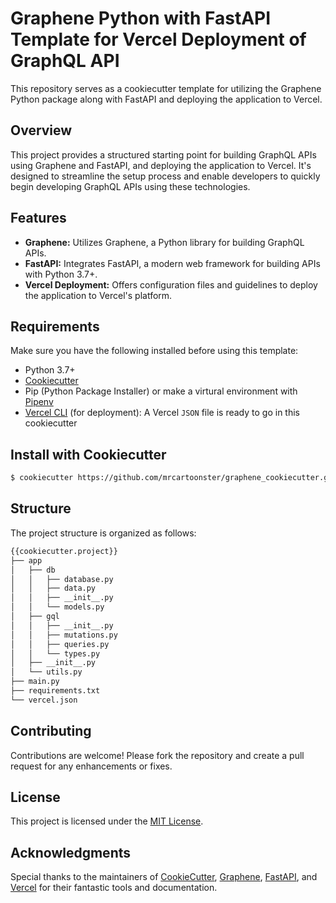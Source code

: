 # Graphene Python with FastAPI Template for Vercel Deployment of GraphQL API

This repository serves as a cookiecutter template for utilizing the Graphene Python package along with FastAPI and deploying the application to Vercel.

## Overview

This project provides a structured starting point for building GraphQL APIs using Graphene and FastAPI, and deploying the application to Vercel. It's designed to streamline the setup process and enable developers to quickly begin developing GraphQL APIs using these technologies.

## Features

- **Graphene:** Utilizes Graphene, a Python library for building GraphQL APIs.
- **FastAPI:** Integrates FastAPI, a modern web framework for building APIs with Python 3.7+.
- **Vercel Deployment:** Offers configuration files and guidelines to deploy the application to Vercel's platform.

## Requirements

Make sure you have the following installed before using this template:

- Python 3.7+
- [Cookiecutter](https://bit.ly/3H7iFVF)
- Pip (Python Package Installer) or make a virtural environment with [Pipenv](https://bit.ly/4aFnSS1)
- [Vercel CLI](https://bit.ly/3NRSlTg) (for deployment): A Vercel `JSON` file is ready to go in this cookiecutter

## Install with Cookiecutter

```bash
$ cookiecutter https://github.com/mrcartoonster/graphene_cookiecutter.git
```
## Structure

The project structure is organized as follows:

```bash
{{cookiecutter.project}}
├── app
│   ├── db
│   │   ├── database.py
│   │   ├── data.py
│   │   ├── __init__.py
│   │   └── models.py
│   ├── gql
│   │   ├── __init__.py
│   │   ├── mutations.py
│   │   ├── queries.py
│   │   └── types.py
│   ├── __init__.py
│   └── utils.py
├── main.py
├── requirements.txt
└── vercel.json
```

## Contributing

Contributions are welcome! Please fork the repository and create a pull request for any enhancements or fixes.

## License

This project is licensed under the [MIT License](LICENSE).

## Acknowledgments

Special thanks to the maintainers of [CookieCutter](https://bit.ly/4aM6RWk), [Graphene](https://bit.ly/3vllakt), [FastAPI](https://bit.ly/3MUcJBi), and [Vercel](https://bit.ly/3TEGWdb) for their fantastic tools and documentation.
